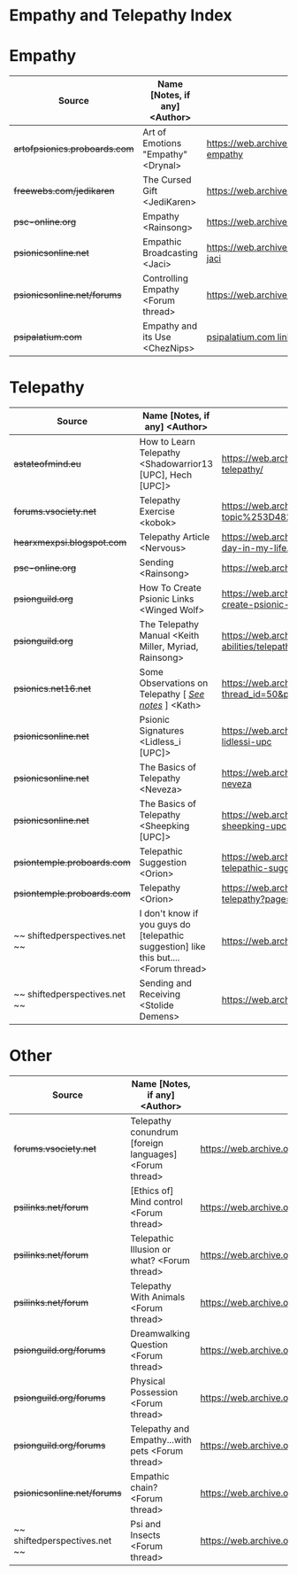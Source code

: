 # Empathy and Telepathy Index

# Empathy
| Source | Name \[Notes, if any] \<Author> | Link |
| ------ | ------------------------------- | ---- |
| ~~artofpsionics.proboards.com~~ | Art of Emotions "Empathy" \<Drynal> | https://web.archive.org/web/20230721065906/https://artofpsionics.proboards.com/thread/89/art-emotions-empathy |
| ~~freewebs.com/jedikaren~~ | The Cursed Gift \<JediKaren> | https://web.archive.org/web/20071222002831/http://www.freewebs.com:80/jedikaren/generalempathy.htm |
| ~~psc-online.org~~ | Empathy \<Rainsong> | https://web.archive.org/web/20180507171851/http://psc-online.org/doku.php?id=blog:empathy |
| ~~psionicsonline.net~~ | Empathic Broadcasting \<Jaci> | https://web.archive.org/web/20080916005724/http://www.psionicsonline.net:80/content/empathic-broadcasting-jaci | 
| ~~psionicsonline.net/forums~~ | Controlling Empathy \<Forum thread> | https://web.archive.org/web/20080317090043/http://www.psionicsonline.net:80/forums/index.php/topic,280.0.html | 
| ~~psipalatium.com~~ | Empathy and its Use \<ChezNips> | [psipalatium.com link](http://www.psipalatium.com/index.php?p=202&fltr=Filter&a=606&a1=0&p1=0&g1=0&gp1=0&s1=0&s=1) - [web.archive.org link](https://web.archive.org/web/20230605110652/http://www.psipalatium.com/index.php?p=202&fltr=Filter&a=606&a1=&p1=&g1=&gp1=&s1=&s=1) |


# Telepathy
| Source | Name \[Notes, if any] \<Author> | Link |
| ------ | ------------------------------- | ---- |
| ~~astateofmind.eu~~ | How to Learn Telepathy \<Shadowarrior13 \[UPC], Hech \[UPC]> | https://web.archive.org/web/20100327103229/http://astateofmind.eu:80/2008/11/29/how-to-learn-telepathy/ | 
| ~~forums.vsociety.net~~ | Telepathy Exercise \<kobok> | https://web.archive.org/web/20130510084247/http%253A//forums.vsociety.net/index.php?topic%253D4829.0 | 
| ~~hearxmexpsi.blogspot.com~~ | Telepathy Article \<Nervous> | https://web.archive.org/web/20240219015027/http://hearxmexpsi.blogspot.com/2009/06/never-worked-day-in-my-life.html |
| ~~psc-online.org~~ | Sending \<Rainsong> | https://web.archive.org/web/20180507171914/http://psc-online.org/doku.php?id=blog:sending |
| ~~psionguild.org~~ | How To Create Psionic Links \<Winged Wolf> | https://web.archive.org/web/20120215121441/http://psionguild.org:80/education/articles/foundation/how-to-create-psionic-links | 
| ~~psionguild.org~~ | The Telepathy Manual \<Keith Miller, Myriad, Rainsong> | https://web.archive.org/web/20120214154249/http://psionguild.org:80/education/articles/mental-abilities/telepathy-manual | 
| ~~psionics.net16.net~~ | Some Observations on Telepathy \[ [*See notes*](./index-domains.md#psionicsinstituteorg) ] \<Kath> | https://web.archive.org/web/20110302133752/http://psionics.net16.net:80/forum/viewthread.php?thread_id=50&pid=184 |
| ~~psionicsonline.net~~ | Psionic Signatures \<Lidless_i \[UPC]> | https://web.archive.org/web/20091117130611/http://www.psionicsonline.net:80/article/psionic-signatures-lidlessi-upc
| ~~psionicsonline.net~~ | The Basics of Telepathy \<Neveza> | https://web.archive.org/web/20081013023705/http://www.psionicsonline.net/content/basics-telepathy-neveza |
| ~~psionicsonline.net~~ | The Basics of Telepathy \<Sheepking \[UPC]> | https://web.archive.org/web/20091119002551/http://www.psionicsonline.net:80/article/basics-telepathy-sheepking-upc | 
| ~~psiontemple.proboards.com~~ | Telepathic Suggestion \<Orion> | https://web.archive.org/web/20160708163347/http://psiontemple.proboards.com/thread/99/lesson-6-5-telepathic-suggestion | 
| ~~psiontemple.proboards.com~~ | Telepathy \<Orion> | https://web.archive.org/web/20180312020552/http://psiontemple.proboards.com/thread/98/lesson-6-telepathy?page=1 | 
| ~~ shiftedperspectives.net ~~ | I don't know if you guys do [telepathic suggestion] like this but.... \<Forum thread> | https://web.archive.org/web/20101223094531/http://shiftedperspectives.net/forum/index.php/topic,972.0.html |
| ~~ shiftedperspectives.net ~~ | Sending and Receiving \<Stolide Demens> | https://web.archive.org/web/20120423020211/http://shiftedperspectives.net/articles.php?id=100 |


# Other 
| Source | Name \[Notes, if any] \<Author> | Link |
| ------ | ------------------------------- | ---- |
| ~~forums.vsociety.net~~ | Telepathy conundrum \[foreign languages] \<Forum thread> | https://web.archive.org/web/20100707181143/http://forums.vsociety.net/index.php/topic,10974.0/prev_next,next.html | 
| ~~psilinks.net/forum~~ | \[Ethics of] Mind control \<Forum thread> | https://web.archive.org/web/20080917081731/http://www.psilinks.net:80/forum/index.php/topic,50.0.html |
| ~~psilinks.net/forum~~ | Telepathic Illusion or what? \<Forum thread> | https://web.archive.org/web/20081005173939/http://www.psilinks.net:80/forum/index.php/topic,472.0.html | 
| ~~psilinks.net/forum~~ | Telepathy With Animals \<Forum thread> | https://web.archive.org/web/20080307025152/http://www.psilinks.net:80/forum/index.php/topic,204.0.html | 
| ~~psionguild.org/forums~~ | Dreamwalking Question \<Forum thread> | https://web.archive.org/web/20140223155048/http://psionguild.org:80/forums/archive/index.php/t-2615.html | 
| ~~psionguild.org/forums~~ | Physical Possession \<Forum thread> | https://web.archive.org/web/20140224020657/http://psionguild.org:80/forums/archive/index.php/t-7637.html |
| ~~psionguild.org/forums~~ | Telepathy and Empathy...with pets \<Forum thread> | https://web.archive.org/web/20140221140348/http://psionguild.org:80/forums/archive/index.php/t-4843.html |
| ~~psionicsonline.net/forums~~ | Empathic chain? \<Forum thread> | https://web.archive.org/web/20080917050453/http://www.psionicsonline.net:80/forums/empathic-chain | 
| ~~ shiftedperspectives.net ~~ | Psi and Insects \<Forum thread> | https://web.archive.org/web/20101223143006/http://shiftedperspectives.net/forum/index.php/topic,1332.0.html |